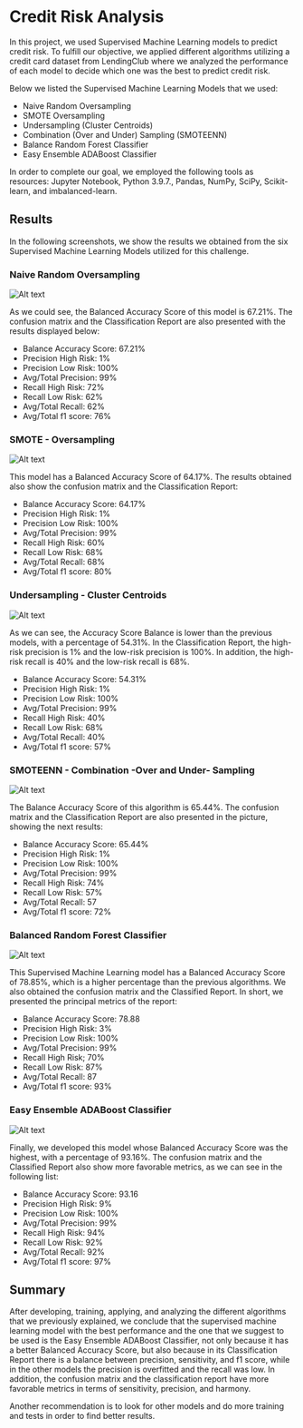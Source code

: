 # Credit Risk Analysis

In this project, we used Supervised Machine Learning models to predict credit risk. To fulfill our objective, we applied different algorithms utilizing a credit card dataset from LendingClub where we analyzed the performance of each model to decide which one was the best to predict credit risk.

Below we listed the Supervised Machine Learning Models that we used:

- Naive Random Oversampling
- SMOTE Oversampling
- Undersampling (Cluster Centroids)
- Combination (Over and Under) Sampling (SMOTEENN)
- Balance Random Forest Classifier
- Easy Ensemble ADABoost Classifier

In order to complete our goal, we employed the following tools as resources: Jupyter Notebook, Python 3.9.7., Pandas, NumPy, SciPy, Scikit-learn, and imbalanced-learn.

## Results

In the following screenshots, we show the results we obtained from the six Supervised Machine Learning Models utilized for this challenge.

### Naive Random Oversampling

![Alt text](/Resources/oversampling.png "imagen1")

As we could see, the Balanced Accuracy Score of this model is 67.21%. The confusion matrix and the Classification Report are also presented with the results displayed below:

- Balance Accuracy Score: 67.21%
- Precision High Risk: 1%
- Precision Low Risk: 100%
- Avg/Total Precision: 99%
- Recall High Risk: 72%
- Recall Low Risk: 62%
- Avg/Total Recall: 62%
- Avg/Total f1 score: 76%

### SMOTE - Oversampling

![Alt text](/Resources/smote.png "imagen2")

This model has a Balanced Accuracy Score of 64.17%. The results obtained also show the confusion matrix and the Classification Report:

- Balance Accuracy Score: 64.17%
- Precision High Risk: 1%
- Precision Low Risk: 100%
- Avg/Total Precision: 99%
- Recall High Risk: 60%
- Recall Low Risk: 68%
- Avg/Total Recall: 68%
- Avg/Total f1 score: 80%

### Undersampling - Cluster Centroids

![Alt text](/Resources/undersampling.png "imagen3")

As we can see, the Accuracy Score Balance is lower than the previous models, with a percentage of 54.31%. In the Classification Report, the high-risk precision is 1% and the low-risk precision is 100%. In addition, the high-risk recall is 40% and the low-risk recall is 68%.

- Balance Accuracy Score: 54.31%
- Precision High Risk: 1%
- Precision Low Risk: 100%
- Avg/Total Precision: 99%
- Recall High Risk: 40%
- Recall Low Risk: 68%
- Avg/Total Recall: 40%
- Avg/Total f1 score: 57%

### SMOTEENN - Combination -Over and Under- Sampling

![Alt text](/Resources/overunder.png "imagen4")
 
The Balance Accuracy Score of this algorithm is 65.44%. The confusion matrix and the Classification Report are also presented in the picture, showing the next results:

- Balance Accuracy Score: 65.44%
- Precision High Risk: 1%
- Precision Low Risk: 100%
- Avg/Total Precision: 99%
- Recall High Risk: 74%
- Recall Low Risk: 57%
- Avg/Total Recall: 57
- Avg/Total f1 score: 72%

### Balanced Random Forest Classifier

![Alt text](/Resources/randomforest.png "imagen5")

This Supervised Machine Learning model has a Balanced Accuracy Score of 78.85%, which is a higher percentage than the previous algorithms. We also obtained the confusion matrix and the Classified Report. In short, we presented the principal metrics of the report:

- Balance Accuracy Score: 78.88
- Precision High Risk: 3%
- Precision Low Risk: 100%
- Avg/Total Precision: 99%
- Recall High Risk; 70%
- Recall Low Risk: 87%
- Avg/Total Recall: 87
- Avg/Total f1 score: 93%


### Easy Ensemble ADABoost Classifier

![Alt text](/Resources/easyensemble.png "imagen6")

Finally, we developed this model whose Balanced Accuracy Score was the highest, with a percentage of 93.16%. The confusion matrix and the Classified Report also show more favorable metrics, as we can see in the following list:

- Balance Accuracy Score: 93.16
- Precision High Risk: 9%
- Precision Low Risk: 100%
- Avg/Total Precision: 99%
- Recall High Risk: 94%
- Recall Low Risk: 92%
- Avg/Total Recall: 92%
- Avg/Total f1 score: 97%

## Summary

After developing, training, applying, and analyzing the different algorithms that we previously explained, we conclude that the supervised machine learning model with the best performance and the one that we suggest to be used is the Easy Ensemble ADABoost Classifier, not only because it has a better Balanced Accuracy Score, but also because in its Classification Report there is a balance between precision, sensitivity, and f1 score, while in the other models the precision is overfitted and the recall was low. In addition, the confusion matrix and the classification report have more favorable metrics in terms of sensitivity, precision, and harmony.

Another recommendation is to look for other models and do more training and tests in order to find better results.
